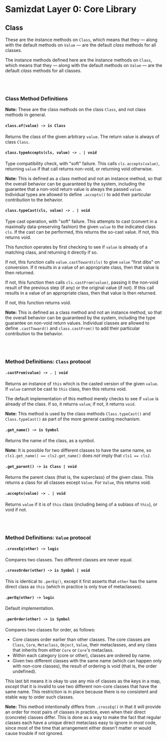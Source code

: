 Samizdat Layer 0: Core Library
==============================

Class
-----

These are the instance methods on `Class`, which means that they &mdash;
along with the default methods on `Value` &mdash; are the default *class*
methods for all classes.

The instance methods defined here are the instance methods on `Class`, which
means that they &mdash; along with the default methods on `Value` &mdash; are
the default *class* methods for all classes.

<br><br>
### Class Method Definitions

**Note:** These are the class methods on the class `Class`, and not class
methods in general.

#### `class.of(value) -> is Class`

Returns the class of the given arbitrary `value`. The return value is always
of class `Class`.

#### `class.typeAccepts(cls, value) -> . | void`

Type compatibility check, with "soft" failure. This calls `cls.accepts(value)`,
returning `value` if that call returns non-void, or returning void otherwise.

**Note:** This is defined as a class method and not an instance method, so
that the overall behavior can be guaranteed by the system, including the
guarantee that a non-void return value is always the passed `value`.
Individual types are allowed to define `.accepts()` to add their particular
contribution to the behavior.

#### `class.typeCast(cls, value) -> . | void`

Type cast operation, with "soft" failure. This attempts to cast (convert in a
maximally data-preserving fashion) the given `value` to the indicated class
`cls`. If the cast can be performed, this returns the so-cast value. If not,
this returns void.

This function operates by first checking to see if `value` is already of
a matching class, and returning it directly if so.

If not, this function calls `value.castToward(cls)` to give `value` "first
dibs" on conversion. If it results in a value of an appropriate class, then
that value is then returned.

If not, this function then calls `cls.castFrom(value)`, passing it the
non-void result of the previous step (if any) or the original value (if not).
If this call results in a value of an appropriate class, then that value is
then returned.

If not, this function returns void.

**Note:** This is defined as a class method and not an instance method, so
that the overall behavior can be guaranteed by the system, including the
type guarantee on non-void return values. Individual classes are allowed to
define `.castToward()` and `class.castFrom()` to add their particular
contribution to the behavior.


<br><br>
### Method Definitions: `Class` protocol

#### `.castFrom(value) -> . | void`

Returns an instance of `this` which is the casted version of the given
`value`. If `value` cannot be cast to `this` class, then this returns
void.

The default implementation of this method merely checks to see if `value` is
already of the class. If so, it returns `value`; if not, it returns `void`.

**Note:** This method is used by the class methods `Class.typeCast()` and
`Class.typeCast()` as part of the more general casting mechanism.

#### `.get_name() -> is Symbol`

Returns the name of the class, as a symbol.

**Note:** It is possible for two different classes to have the same name,
so `cls1.get_name() == cls2.get_name()` does *not* imply that `cls1 == cls2`.

#### `.get_parent() -> is Class | void`

Returns the parent class (that is, the superclass) of the given class. This
returns a class for all classes except `Value`. For `Value`, this returns
void.

#### `.accepts(value) -> . | void`

Returns `value` if it is of `this` class (including being of a sublass
of `this`), or void if not.


<br><br>
### Method Definitions: `Value` protocol

#### `.crossEq(other) -> logic`

Compares two classes. Two different classes are never equal.

#### `.crossOrder(other) -> is Symbol | void`

This is identical to `.perEq()`, except it first asserts that `other` has the
same direct class as `this` (which in practice is only true of metaclasses).

#### `.perEq(other) -> logic`

Default implementation.

#### `.perOrder(other) -> is Symbol`

Compares two classes for order, as follows:

* Core classes order earlier than other classes. The core classes are
  `Class`, `Core`, `Metaclass`, `Object`, `Value`, their metaclasses, and
  any class that inherits from either `Core` or `Core`'s metaclass.
* Within each category (core or other), classes are ordered by name.
* Given two different classes with the same name (which can happen only with
  non-core classes), the result of ordering is void (that is, the order
  undefined).

This last bit means it is okay to use any mix of classes as the keys in a map,
*except* that it is invalid to use two different non-core classes that have
the same name. This restriction is in place because there is no consistent and
stable way to order such classes.

**Note:** This method intentionally differs from `.crossEq()` in that
it will provide an order for most pairs of classes in practice, even when
their direct (concrete) classes differ. This is done as a way to make the
fact that regular classes each have a unique direct metaclass easy to ignore
in most code, since most of the time that arrangement either doesn't matter
or would cause trouble if not ignored.
